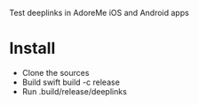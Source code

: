 Test deeplinks in AdoreMe iOS and Android apps

# Install
- Clone the sources
- Build 
swift build -c release
- Run
.build/release/deeplinks

